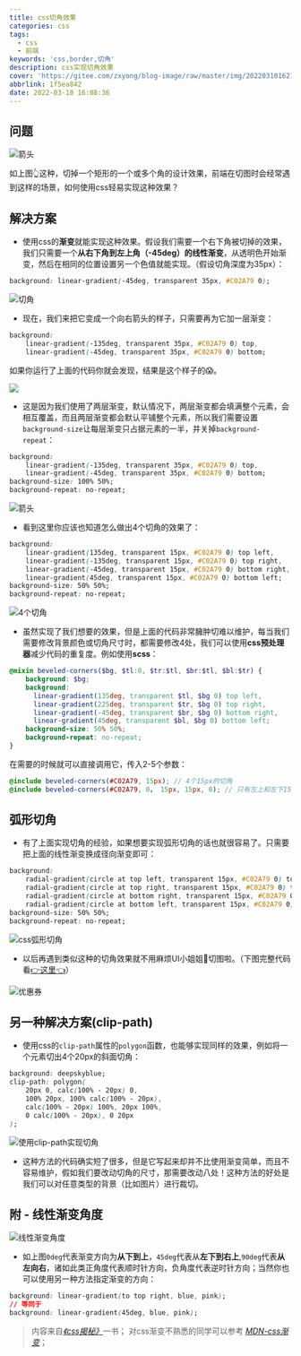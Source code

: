 ```yaml
---
title: css切角效果
categories: css
tags:
  - css
  - 前端
keywords: 'css,border,切角'
description: css实现切角效果
cover: 'https://gitee.com/zxyong/blog-image/raw/master/img/20220310162139.jpg'
abbrlink: 1f5ea842
date: 2022-03-10 16:08:36
---
```


## 问题

![箭头](https://gitee.com/zxyong/blog-image/raw/master/img/20220310163254.jpg)

如上图👆这种，切掉一个矩形的一个或多个角的设计效果，前端在切图时会经常遇到这样的场景，如何使用css轻易实现这种效果？

## 解决方案

- 使用css的**渐变**就能实现这种效果。假设我们需要一个右下角被切掉的效果，我们只需要一个**从右下角到左上角（-45deg）的线性渐变**，从透明色开始渐变，然后在相同的位置设置另一个色值就能实现。（假设切角深度为35px）：

```css
background: linear-gradient(-45deg, transparent 35px, #C02A79 0);
```

![切角](https://gitee.com/zxyong/blog-image/raw/master/img/20220310170839.jpg)

- 现在，我们来把它变成一个向右箭头的样子，只需要再为它加一层渐变：

```css
background: 
    linear-gradient(-135deg, transparent 35px, #C02A79 0) top,
    linear-gradient(-45deg, transparent 35px, #C02A79 0) bottom;
```

如果你运行了上面的代码你就会发现，结果是这个样子的😱。

![](https://gitee.com/zxyong/blog-image/raw/master/img/20220310171612.jpg)

- 这是因为我们使用了两层渐变，默认情况下，两层渐变都会填满整个元素，会相互覆盖，而且两层渐变都会默认平铺整个元素，所以我们需要设置`background-size`让每层渐变只占据元素的一半，并关掉`background-repeat`：

```css
background: 
    linear-gradient(-135deg, transparent 35px, #C02A79 0) top,
    linear-gradient(-45deg, transparent 35px, #C02A79 0) bottom;
background-size: 100% 50%;
background-repeat: no-repeat;
```

![箭头](https://gitee.com/zxyong/blog-image/raw/master/img/20220310172416.jpg)

- 看到这里你应该也知道怎么做出4个切角的效果了：

```css
background: 
    linear-gradient(135deg, transparent 15px, #C02A79 0) top left,
    linear-gradient(-135deg, transparent 15px, #C02A79 0) top right,
    linear-gradient(-45deg, transparent 15px, #C02A79 0) bottom right,
    linear-gradient(45deg, transparent 15px, #C02A79 0) bottom left;
background-size: 50% 50%;
background-repeat: no-repeat;
```

![4个切角](https://gitee.com/zxyong/blog-image/raw/master/img/20220310173032.jpg)

- 虽然实现了我们想要的效果，但是上面的代码非常臃肿切难以维护，每当我们需要修改背景颜色或切角尺寸时，都需要修改4处，我们可以使用**css预处理器**减少代码的重复度。例如使用**scss**：

```scss
@mixin beveled-corners($bg, $tl:0, $tr:$tl, $br:$tl, $bl:$tr) {
    background: $bg;
    background:
      linear-gradient(135deg, transparent $tl, $bg 0) top left,
      linear-gradient(225deg, transparent $tr, $bg 0) top right,
      linear-gradient(-45deg, transparent $br, $bg 0) bottom right,
      linear-gradient(45deg, transparent $bl, $bg 0) bottom left;
    background-size: 50% 50%;
    background-repeat: no-repeat;
}
```

在需要的时候就可以直接调用它，传入2-5个参数：

```scss
@include beveled-corners(#C02A79, 15px); // 4个15px的切角 
@include beveled-corners(#C02A79, 0， 15px, 15px, 0); // 只有左上和左下15px的切角 
```

## 弧形切角

- 有了上面实现切角的经验，如果想要实现弧形切角的话也就很容易了。只需要把上面的线性渐变换成径向渐变即可：

```css
background:
    radial-gradient(circle at top left, transparent 15px, #C02A79 0) top left,
    radial-gradient(circle at top right, transparent 15px, #C02A79 0) top right,
    radial-gradient(circle at bottom right, transparent 15px, #C02A79 0) bottom right,
    radial-gradient(circle at bottom left, transparent 15px, #C02A79 0) bottom left;
background-size: 50% 50%;
background-repeat: no-repeat;
```

![css弧形切角](https://gitee.com/zxyong/blog-image/raw/master/img/20220311110911.jpg)

- 以后再遇到类似这种的切角效果就不用麻烦UI小姐姐🤦切图啦。（下图完整代码看[👉这里👈](https://codepen.io/pen?template=WNdewEE)）

![优惠券](https://gitee.com/zxyong/blog-image/raw/master/img/20220311145050.jpg)

## 另一种解决方案(clip-path)

- 使用css的`clip-path`属性的`polygon`函数，也能够实现同样的效果，例如将一个元素切出4个20px的斜面切角：

```css
background: deepskyblue;
clip-path: polygon(
    20px 0, calc(100% - 20px) 0, 
    100% 20px, 100% calc(100% - 20px), 
    calc(100% - 20px) 100%, 20px 100%, 
    0 calc(100% - 20px), 0 20px
);
```

![使用clip-path实现切角](https://gitee.com/zxyong/blog-image/raw/master/img/20220311152912.jpg)

- 这种方法的代码确实短了很多，但是它写起来却并不比使用渐变简单，而且不容易维护，假如我们要改动切角的尺寸，那需要改动八处！这种方法的好处是我们可以对任意类型的背景（比如图片）进行裁切。

## 附 - 线性渐变角度

![线性渐变角度](https://gitee.com/zxyong/blog-image/raw/master/img/20220311162257.jpg)

- 如上图`0deg`代表渐变方向为**从下到上**，`45deg`代表从**左下到右上**,`90deg`代表**从左向右**，诸如此类正角度代表顺时针方向，负角度代表逆时针方向；当然你也可以使用另一种方法指定渐变的方向：

```css
background: linear-gradient(to top right, blue, pink);
// 等同于
background: linear-gradient(45deg, blue, pink);
```



> 内容来自[*《css揭秘》*](https://book.douban.com/subject/26745943/)一书；
> 对css渐变不熟悉的同学可以参考 [*MDN-css渐变*](https://developer.mozilla.org/zh-CN/docs/Web/CSS/CSS_Images/Using_CSS_gradients)；

